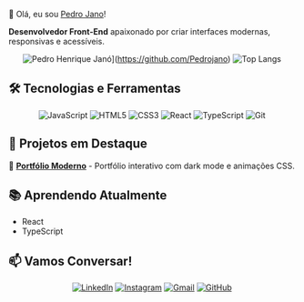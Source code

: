👋 Olá, eu sou [Pedro Jano]()!  

**Desenvolvedor Front-End** apaixonado por criar interfaces modernas, responsivas e acessíveis.  

<div align="center">
  
  ![Pedro Henrique Janó](https://github-readme-stats.vercel.app/api?username=Pedrojano&custom_title=Pedro%20Henrique%20Janó&show_icons=true&theme=radical&hide_border=true&title_color=58A6FF&icon_color=1F6FEB)](https://github.com/Pedrojano)
  ![Top Langs](https://github-readme-stats.vercel.app/api/top-langs/?username=Pedrojano&layout=compact&theme=radical&hide_border=true&langs_count=6)

</div>

## 🛠 **Tecnologias e Ferramentas**  

<div style="display: inline_block" align="center">
  
  ![JavaScript](https://img.shields.io/badge/JavaScript-F7DF1E?style=for-the-badge&logo=javascript&logoColor=black)
  ![HTML5](https://img.shields.io/badge/HTML5-E34F26?style=for-the-badge&logo=html5&logoColor=white)
  ![CSS3](https://img.shields.io/badge/CSS3-1572B6?style=for-the-badge&logo=css3&logoColor=white)
  ![React](https://img.shields.io/badge/React-61DAFB?style=for-the-badge&logo=react&logoColor=black)
  ![TypeScript](https://img.shields.io/badge/TypeScript-3178C6?style=for-the-badge&logo=typescript&logoColor=white)
  ![Git](https://img.shields.io/badge/Git-E44C30?style=for-the-badge&logo=git&logoColor=white)
  
</div>

## 🌟 **Projetos em Destaque**  

🔹 **[Portfólio Moderno](link-repo)** - Portfólio interativo com dark mode e animações CSS.   

## 📚 **Aprendendo Atualmente**  

-  React 
-  TypeScript 
 
## 📫 **Vamos Conversar!**  

<div align="center">
  
  [![LinkedIn](https://img.shields.io/badge/LinkedIn-0077B5?style=for-the-badge&logo=linkedin&logoColor=white)](https://www.linkedin.com/in/pedro-henrique-c-72a86911a)
  [![Instagram](https://img.shields.io/badge/Instagram-E4405F?style=for-the-badge&logo=instagram&logoColor=white)](https://instagram.com/pedro_henrique_22_/)
  [![Gmail](https://img.shields.io/badge/Gmail-D14836?style=for-the-badge&logo=gmail&logoColor=white)](mailto:pedrino022@gmail.com)
  [![GitHub](https://img.shields.io/badge/GitHub-100000?style=for-the-badge&logo=github&logoColor=white)](https://github.com/Pedrojano)
  
</div>

